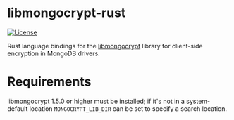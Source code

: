 # libmongocrypt-rust
[![License](https://img.shields.io/badge/license-Apache%202.0-blue.svg)](LICENSE)

Rust language bindings for the [libmongocrypt](https://github.com/mongodb/libmongocrypt) library for client-side encryption in MongoDB drivers.

# Requirements

libmongocrypt 1.5.0 or higher must be installed; if it's not in a system-default location `MONGOCRYPT_LIB_DIR` can be set to specify a search location.